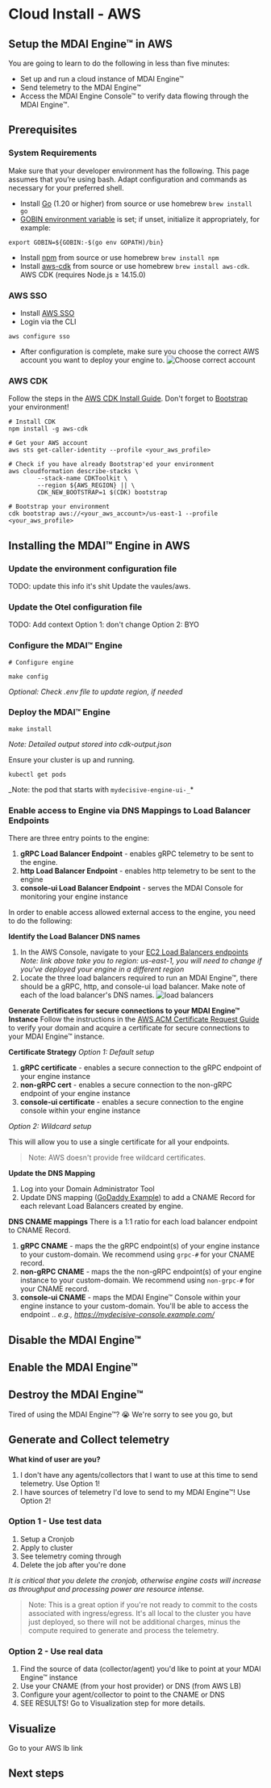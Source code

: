 # Cloud Install - AWS

<!-- toc -->

## Setup the MDAI Engine™ in AWS

You are going to learn to do the following in less than five minutes:

- Set up and run a cloud instance of MDAI Engine™
- Send telemetry to the MDAI Engine™
- Access the MDAI Engine Console™ to verify data flowing through the MDAI Engine™.

## Prerequisites

### System Requirements

Make sure that your developer environment has the following. This page assumes that you’re using bash. Adapt configuration and commands as necessary for your preferred shell.

- Install [Go](https://go.dev/dl/) (1.20 or higher) from source or use homebrew `brew install go`
- [GOBIN environment variable](https://pkg.go.dev/cmd/go#hdr-Environment_variables) is set; if unset, initialize it appropriately, for example:

```
export GOBIN=${GOBIN:-$(go env GOPATH)/bin}
```

- Install [npm](https://nodejs.org/en/download) from source or use homebrew `brew install npm`
- Install [aws-cdk](https://docs.aws.amazon.com/cdk/v2/guide/cli.html) from source or use homebrew `brew install aws-cdk`. AWS CDK (requires Node.js ≥ 14.15.0)
<!-- * Install [docker](https://www.docker.com/get-started/)-->

### AWS SSO

- Install [AWS SSO](https://docs.aws.amazon.com/cli/latest/userguide/sso-configure-profile-token.html)
- Login via the CLI

```@bash
aws configure sso
```

- After configuration is complete, make sure you choose the correct AWS account you want to deploy your engine to.
  ![Choose correct account](../media/aws-account-selection.png)

### AWS CDK

Follow the steps in the [AWS CDK Install Guide](https://docs.aws.amazon.com/cdk/v2/guide/getting_started.html#getting_started_install). Don't forget to [Bootstrap](https://docs.aws.amazon.com/cdk/v2/guide/getting_started.html#getting_started_bootstrap) your environment!

```@bash
# Install CDK
npm install -g aws-cdk

# Get your AWS account
aws sts get-caller-identity --profile <your_aws_profile>

# Check if you have already Bootstrap'ed your environment
aws cloudformation describe-stacks \
		--stack-name CDKToolkit \
		--region ${AWS_REGION} || \
		CDK_NEW_BOOTSTRAP=1 $(CDK) bootstrap

# Bootstrap your environment
cdk bootstrap aws://<your_aws_account>/us-east-1 --profile <your_aws_profile>
```

## Installing the MDAI™ Engine in AWS

### Update the environment configuration file

TODO: update this info it's shit
Update the vaules/aws.

### Update the Otel configuration file

TODO: Add context
Option 1: don't change
Option 2: BYO

### Configure the MDAI™ Engine

```@bash
# Configure engine

make config
```

_Optional: Check .env file to update region, if needed_

### Deploy the MDAI™ Engine

```@bash
make install
```

_Note: Detailed output stored into cdk-output.json_

Ensure your cluster is up and running.

```@bash
kubectl get pods
```

_Note: the pod that starts with `mydecisive-engine-ui-_`\*

### Enable access to Engine via DNS Mappings to Load Balancer Endpoints

There are three entry points to the engine:

1. **gRPC Load Balancer Endpoint** - enables gRPC telemetry to be sent to the engine.
2. **http Load Balancer Endpoint** - enables http telemetry to be sent to the engine
3. **console-ui Load Balancer Endpoint** - serves the MDAI Console for monitoring your engine instance

In order to enable access allowed external access to the engine, you need to do the following:

**Identify the Load Balancer DNS names**

1. In the AWS Console, navigate to your [EC2 Load Balancers endpoints](https://us-east-1.console.aws.amazon.com/ec2/home?region=us-east-1#LoadBalancers) _Note: link above take you to region: us-east-1, you will need to change if you've deployed your engine in a different region_
2. Locate the three load balancers required to run an MDAI Engine™, there should be a gRPC, http, and console-ui load balancer. Make note of each of the load balancer's DNS names. ![load balancers](../media/load-balancers.png)

**Generate Certificates for secure connections to your MDAI Engine™ Instance**
Follow the instructions in the [AWS ACM Certificate Request Guide](https://docs.aws.amazon.com/acm/latest/userguide/gs-acm-request-public.html#request-public-console) to verify your domain and acquire a certificate for secure connections to your MDAI Engine™ instance.

**Certificate Strategy**
_Option 1: Default setup_

1. **gRPC certificate** - enables a secure connection to the gRPC endpoint of your engine instance
2. **non-gRPC cert** - enables a secure connection to the non-gRPC endpoint of your engine instance
3. **console-ui certificate** - enables a secure connection to the engine console within your engine instance

_Option 2: Wildcard setup_

This will allow you to use a single certificate for all your endpoints.

> Note: AWS doesn't provide free wildcard certificates.

**Update the DNS Mapping**

1. Log into your Domain Administrator Tool
2. Update DNS mapping ([GoDaddy Example](https://www.godaddy.com/help/add-a-cname-record-19236)) to add a CNAME Record for each relevant Load Balancers created by engine.

**DNS CNAME mappings**
There is a 1:1 ratio for each load balancer endpoint to CNAME Record.

1. **gRPC CNAME** - maps the the gRPC endpoint(s) of your engine instance to your custom-domain. We recommend using `grpc-#` for your CNAME record.
2. **non-gRPC CNAME** - maps the the non-gRPC endpoint(s) of your engine instance to your custom-domain. We recommend using `non-grpc-#` for your CNAME record.
3. **console-ui CNAME** - maps the MDAI Engine™ Console within your engine instance to your custom-domain. You'll be able to access the endpoint <cname>.<your-domain>.<domain-suffix> _e.g., https://mydecisive-console.example.com/_

## Disable the MDAI Engine™

## Enable the MDAI Engine™

## Destroy the MDAI Engine™

Tired of using the MDAI Engine™? 😭 We're sorry to see you go, but

## Generate and Collect telemetry

**What kind of user are you?**

1. I don't have any agents/collectors that I want to use at this time to send telemetry. Use Option 1!
2. I have sources of telemetry I'd love to send to my MDAI Engine™! Use Option 2!

### Option 1 - Use test data

1. Setup a Cronjob
2. Apply to cluster
3. See telemetry coming through
4. Delete the job after you're done

_It is critical that you delete the cronjob, otherwise engine costs will increase as throughput and processing power are resource intense._

> Note: This is a great option if you're not ready to commit to the costs associated with ingress/egress. It's all local to the cluster you have just deployed, so there will not be additional charges, minus the compute required to generate and process the telemetry.

### Option 2 - Use real data

1. Find the source of data (collector/agent) you'd like to point at your MDAI Engine™ instance
2. Use your CNAME (from your host provider) or DNS (from AWS LB)
3. Configure your agent/collector to point to the CNAME or DNS
4. SEE RESULTS! Go to Visualization step for more details.

## Visualize

Go to your AWS lb link

## Next steps
